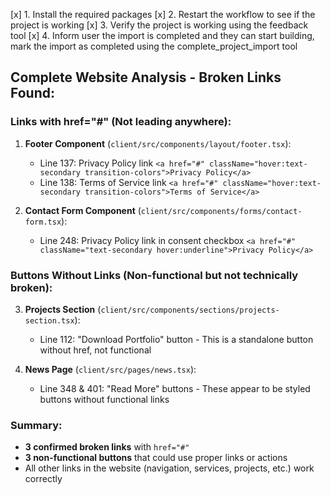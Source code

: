 [x] 1. Install the required packages
[x] 2. Restart the workflow to see if the project is working
[x] 3. Verify the project is working using the feedback tool
[x] 4. Inform user the import is completed and they can start building, mark the import as completed using the complete_project_import tool

## Complete Website Analysis - Broken Links Found:

### Links with href="#" (Not leading anywhere):

1. **Footer Component** (`client/src/components/layout/footer.tsx`):
   - Line 137: Privacy Policy link `<a href="#" className="hover:text-secondary transition-colors">Privacy Policy</a>`
   - Line 138: Terms of Service link `<a href="#" className="hover:text-secondary transition-colors">Terms of Service</a>`

2. **Contact Form Component** (`client/src/components/forms/contact-form.tsx`):
   - Line 248: Privacy Policy link in consent checkbox `<a href="#" className="text-secondary hover:underline">Privacy Policy</a>`

### Buttons Without Links (Non-functional but not technically broken):

3. **Projects Section** (`client/src/components/sections/projects-section.tsx`):
   - Line 112: "Download Portfolio" button - This is a standalone button without href, not functional

4. **News Page** (`client/src/pages/news.tsx`):
   - Line 348 & 401: "Read More" buttons - These appear to be styled buttons without functional links

### Summary:
- **3 confirmed broken links** with `href="#"`
- **3 non-functional buttons** that could use proper links or actions
- All other links in the website (navigation, services, projects, etc.) work correctly